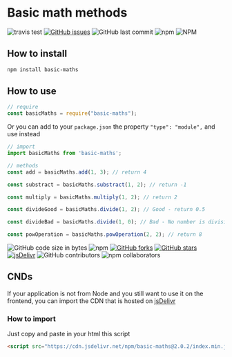 # Basic math methods

![travis test](https://travis-ci.com/rr69sport/basic_maths.svg?branch=main) [![GitHub issues](https://img.shields.io/github/issues/rr69sport/basic_maths)](https://github.com/rr69sport/basic_maths/issues) ![GitHub last commit](https://img.shields.io/github/last-commit/rr69sport/basic_maths) ![npm](https://img.shields.io/npm/v/basic-maths) ![NPM](https://img.shields.io/npm/l/basic-maths)

## How to install

```bash
npm install basic-maths
```

## How to use

```js
// require
const basicMaths = require("basic-maths");
```

Or you can add to your `package.json` the property `"type": "module",` and use instead

```js
// import
import basicMaths from 'basic-maths';
```

```js
// methods
const add = basicMaths.add(1, 3); // return 4

const substract = basicMaths.substract(1, 2); // return -1

const multiply = basicMaths.multiply(1, 2); // return 2

const divideGood = basicMaths.divide(1, 2); // Good - return 0.5

const divideBad = basicMaths.divide(1, 0); // Bad - No number is divisible by zero

const powOperation = basicMaths.powOperation(2, 2); // return 8
```

![GitHub code size in bytes](https://img.shields.io/github/languages/code-size/rr69sport/basic_maths) ![npm](https://img.shields.io/npm/dt/basic-maths) [![GitHub forks](https://img.shields.io/github/forks/rr69sport/basic_maths)](https://github.com/rr69sport/basic_maths/network) [![GitHub stars](https://img.shields.io/github/stars/rr69sport/basic_maths)](https://github.com/rr69sport/basic_maths/stargazers) [![jsDelivr](https://data.jsdelivr.com/v1/package/npm/basic-maths/badge?style=rounded)](https://www.jsdelivr.com/package/npm/basic-maths) ![GitHub contributors](https://img.shields.io/github/contributors/rr69sport/basic_maths?color=success) ![npm collaborators](https://img.shields.io/npm/collaborators/basic-maths?color=success)

## CNDs

If your application is not from Node and you still want to use it on the frontend, you can import the CDN that is hosted on [jsDelivr](https://www.jsdelivr.com/package/npm/basic-maths)

### How to import

Just copy and paste in your html this script

```html
<script src="https://cdn.jsdelivr.net/npm/basic-maths@2.0.2/index.min.js"></script>
```
